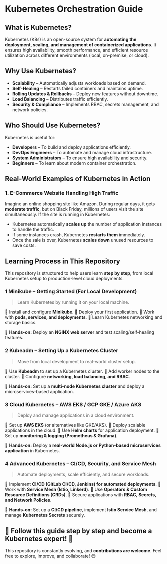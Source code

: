 # **Kubernetes Orchestration Guide**

## **What is Kubernetes?**
Kubernetes (K8s) is an open-source system for **automating the deployment, scaling, and management of containerized applications**. It ensures high availability, smooth performance, and efficient resource utilization across different environments (local, on-premise, or cloud).

## **Why Use Kubernetes?**
- **Scalability** – Automatically adjusts workloads based on demand.
- **Self-Healing** – Restarts failed containers and maintains uptime.
- **Rolling Updates & Rollbacks** – Deploy new features without downtime.
- **Load Balancing** – Distributes traffic efficiently.
- **Security & Compliance** – Implements RBAC, secrets management, and network policies.

## **Who Should Use Kubernetes?**
Kubernetes is useful for:
- **Developers** – To build and deploy applications efficiently.
- **DevOps Engineers** – To automate and manage cloud infrastructure.
- **System Administrators** – To ensure high availability and security.
- **Beginners** – To learn about modern container orchestration.

## **Real-World Examples of Kubernetes in Action**

### 1. **E-Commerce Website Handling High Traffic**
Imagine an online shopping site like Amazon. During regular days, it gets **moderate traffic**, but on Black Friday, millions of users visit the site simultaneously. If the site is running in Kubernetes:
- Kubernetes automatically **scales up** the number of application instances to handle the traffic.
- If some instances crash, Kubernetes **restarts them** immediately.
- Once the sale is over, Kubernetes **scales down** unused resources to save costs.

## **Learning Process in This Repository**

This repository is structured to help users learn **step by step**, from local Kubernetes setup to production-level cloud deployments.

### **1️ Minikube – Getting Started (For Local Development)**
> Learn Kubernetes by running it on your local machine.

🔹 Install and configure **Minikube**.
🔹 Deploy your first application.
🔹 Work with **pods, services, and deployments**.
🔹 Learn Kubernetes networking and storage basics.

🔗 **Hands-on:** Deploy an **NGINX web server** and test scaling/self-healing features.

### **2️ Kubeadm – Setting Up a Kubernetes Cluster**
> Move from local development to real-world cluster setup.

🔹 Use **Kubeadm** to set up a Kubernetes cluster.
🔹 Add worker nodes to the cluster.
🔹 Configure **networking, load balancing, and RBAC**.

🔗 **Hands-on:** Set up a **multi-node Kubernetes cluster** and deploy a microservices-based application.

### **3️ Cloud Kubernetes – AWS EKS / GCP GKE / Azure AKS**
> Deploy and manage applications in a cloud environment.

🔹 Set up **AWS EKS** (or alternatives like GKE/AKS).
🔹 Deploy scalable applications in the cloud.
🔹 Use **Helm charts** for application deployment.
🔹 Set up **monitoring & logging (Prometheus & Grafana)**.

🔗 **Hands-on:** Deploy a **real-world Node.js or Python-based microservices application** in Kubernetes.

### **4️ Advanced Kubernetes – CI/CD, Security, and Service Mesh**
> Automate deployments, scale efficiently, and secure workloads.

🔹 Implement **CI/CD (GitLab CI/CD, Jenkins) for automated deployments**.
🔹 Work with **Service Mesh (Istio, Linkerd)**.
🔹 Use **Operators & Custom Resource Definitions (CRDs)**.
🔹 Secure applications with **RBAC, Secrets, and Network Policies**.

🔗 **Hands-on:** Set up a **CI/CD pipeline**, implement **Istio Service Mesh**, and manage **Kubernetes Secrets** securely.

## **🚀 Follow this guide step by step and become a Kubernetes expert! 🚀**

This repository is constantly evolving, and **contributions are welcome**. Feel free to explore, improve, and collaborate! 😊
